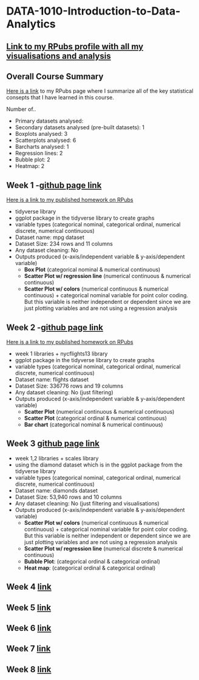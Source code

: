# DATA-1010-Introduction-to-Data-Analytics

## [Link to my RPubs profile with all my visualisations and analysis](https://rpubs.com/hsarfraz76)

## Overall Course Summary

[Here is a link](https://rpubs.com/hsarfraz76/1349752) to my RPubs page where I summarize all of the key statistical consepts that I have learned in this course.

Number of..
* Primary datasets analysed:
* Secondary datasets analysed (pre-built datasets): 1
* Boxplots analysed: 3
* Scatterplots analysed: 6
* Barcharts analysed: 1
* Regression lines: 2
* Bubble plot: 2
* Heatmap: 2

## Week 1 -[github page link](https://github.com/hsarfraz/DATA-1010-Introduction-to-Data-Analytics/tree/main/week%201)

[Here is a link to my published homework on RPubs](http://rpubs.com/hsarfraz76/1347104)

* tidyverse library
* ggplot package in the tidyverse library to create graphs
* variable types (categorical nominal, categorical ordinal, numerical discrete, numerical continuous)
* Dataset name: mpg dataset
* Dataset Size: 234 rows and 11 columns
* Any dataset cleaning: No
* Outputs produced (x-axis/independent variable & y-axis/dependent variable)
  * **Box Plot** (categorical nominal & numerical continuous) 
  * **Scatter Plot w/ regression line** (numerical continuous & numerical continuous)
  * **Scatter Plot w/ colors** (numerical continuous & numerical continuous) + categorical nominal variable for point color coding. But this variable is neither independent or dependent since we are just plotting variables and are not using a regression analysis


## Week 2 -[github page link](https://github.com/hsarfraz/DATA-1010-Introduction-to-Data-Analytics/tree/main/week%202)

[Here is a link to my published homework on RPubs](https://rpubs.com/hsarfraz76/1347160)

* week 1 libraries + nycflights13 library
* ggplot package in the tidyverse library to create graphs
* variable types (categorical nominal, categorical ordinal, numerical discrete, numerical continuous)
* Dataset name: flights dataset
* Dataset Size: 336776 rows and 19 columns
* Any dataset cleaning: No (just filtering)
* Outputs produced (x-axis/independent variable & y-axis/dependent variable)
  * **Scatter Plot** (numerical continuous & numerical continuous)
  * **Scatter Plot** (categorical ordinal & numerical continuous)
  * **Bar chart** (categorical nominal & numerical continuous) 

## Week 3 [github page link](https://github.com/hsarfraz/DATA-1010-Introduction-to-Data-Analytics/blob/main/week%203/notes.md)

* week 1,2 libraries + scales library
* using the diamond dataset which is in the ggplot package from the tidyverse library
* variable types (categorical nominal, categorical ordinal, numerical discrete, numerical continuous)
* Dataset name: diamonds dataset
* Dataset Size: 53,940 rows and 10 columns
* Any dataset cleaning: No (just filtering and visualisations)
* Outputs produced (x-axis/independent variable & y-axis/dependent variable)
  * **Scatter Plot w/ colors** (numerical continuous & numerical continuous) + categorical nominal variable for point color coding. But this variable is neither independent or dependent since we are just plotting variables and are not using a regression analysis
  * **Scatter Plot w/ regression line** (numerical discrete & numerical continuous)
  * **Bubble Plot**: (categorical ordinal & categorical ordinal)
   * **Heat map**: (categorical ordinal & categorical ordinal)

## Week 4 [link]()

## Week 5 [link]()

## Week 6 [link]()

## Week 7 [link]()

## Week 8 [link]()

